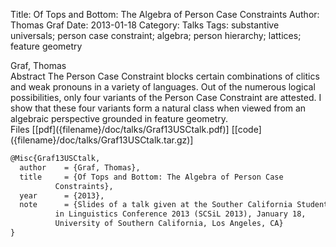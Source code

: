 Title: Of Tops and Bottom: The Algebra of Person Case Constraints
Author: Thomas Graf
Date: 2013-01-18
Category: Talks
Tags: substantive universals; person case constraint; algebra; person hierarchy; lattices; feature geometry

<div markdown class="authors">
Graf, Thomas
</div>

<div markdown class="abstract">
<span id="abstract-title">Abstract</span>
The Person Case Constraint blocks certain combinations of clitics and weak pronouns in a variety of languages.
Out of the numerous logical possibilities, only four variants of the Person Case Constraint are attested.
I show that these four variants form a natural class when viewed from an algebraic perspective grounded in feature geometry.
</div>

<div markdown class="files">
<span id="files-title">Files</span>
[[pdf]({filename}/doc/talks/Graf13USCtalk.pdf)]
[[code]({filename}/doc/talks/Graf13USCtalk.tar.gz)]
</div>

~~~latex
@Misc{Graf13USCtalk,
  author	= {Graf, Thomas},
  title		= {Of Tops and Bottom: The Algebra of Person Case
		  Constraints},
  year		= {2013},
  note		= {Slides of a talk given at the Souther California Students
		  in Linguistics Conference 2013 (SCSiL 2013), January 18,
		  University of Southern California, Los Angeles, CA}
}
~~~
